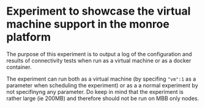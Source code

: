 # Experiment to showcase the virtual machine support in the monroe platform 
The purpose of this experiment is to output a log of the configuration and results of connectivity tests when run as a virtual machine or as a docker container.

The experiment can run both as a virtual machine (by specifing ```"vm":1``` as a parameter when scheduling the experiment) or as a a normal experiment by not specifinyng any parameter. 
Do keep in mind that the experiment is rather large (ie 200MB) and therefore should not be run on MBB only nodes. 


